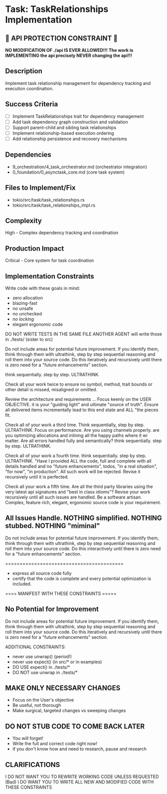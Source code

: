 # Task: TaskRelationships Implementation

## 🚨 API PROTECTION CONSTRAINT 🚨
**NO MODIFICATION OF ./api IS EVER ALLOWED!!! The work is IMPLEMENTING the api precisely NEVER changing the api!!!**

## Description
Implement task relationship management for dependency tracking and execution coordination.

## Success Criteria
- [ ] Implement TaskRelationships trait for dependency management
- [ ] Add task dependency graph construction and validation
- [ ] Support parent-child and sibling task relationships
- [ ] Implement relationship-based execution ordering
- [ ] Add relationship persistence and recovery mechanisms

## Dependencies
- 9_orchestration/4_task_orchestrator.md (orchestrator integration)
- 0_foundation/0_asynctask_core.md (core task system)

## Files to Implement/Fix
- tokio/src/task/task_relationships.rs
- tokio/src/task/task_relationships_impl.rs

## Complexity
High - Complex dependency tracking and coordination

## Production Impact
Critical - Core system for task coordination
## Implementation Constraints

Write code with these goals in mind: 

  - zero allocation
  - blazing-fast
  - no unsafe
  - no unchecked 
  - *no locking*
  - elegant ergonomic code

DO NOT WRITE TESTS IN THE SAME FILE
ANOTHER AGENT will write those in ./tests/ (sister to src)


Do not include areas for potential future improvement. If you identify them, think through them with ultrathink, step by step sequential reasoning and roll them into your source code. Do this iteratively and recursively until there is zero need for a "future enhancements" section.

think sequentially. step by step. ULTRATHINK.

Check all your work twice to ensure no symbol, method, trait bounds or other detail is missed, misaligned or omitted.

Review the architecture and requirements ... Focus keenly on the USER OBJECTIVE. it is your "guiding light" and ultimate "source of truth". Ensure all delivered items incrementally lead to this end state and ALL "the pieces fit.

Check all of your work a third time. Think sequentially, step by step. ULTRATHINK. Focus on performance. Are you using channels properly. are you optimizing allocations and inlining all the happy paths where it wi matter. Are all errors handled fully and semantically? think sequentially. step by step. ULTRATHINK.

Check all of your work a fourth time. think sequentially. step by step. ULTRATHINK. "Have I provided ALL the code, full and complete with all details handled and no "future enhancements", todos, "in a real situation", "for now", "in production". All such work will be rejected. Revise it recursively until it is perfected. 

Check all your work a fifth time. Are all the third party libraries using the very latest api signatures and "best in class idioms"? Revise your work recursively until all such issues are handled. Be a software artisan. Complex, feature rich, elegant, ergonomic source code is your requirement.

## All Issues Handle. NOTHING simplified. NOTHING stubbed. NOTHING "miminal"

Do not include areas for potential future improvement. If you identify them, think through them with ultrathink, step by step sequential reasoning and roll them into your source code. Do this interactively until there is zero need for a "future enhancements" section.

=========================================

- express all source code fully
- certify that the code is complete and every potential optimization is included.


==== MANIFEST WITH THESE CONSTRAINTS =====

## No Potential for Improvement

Do not include areas for potential future improvement. If you identify them, think through them with ultrathink, step by step sequential reasoning and roll them into your source code. Do this iteratively and recursively until there is zero need for a "future enhancements" section.

ADDITIONAL CONSTRAINTS:

- never use unwrap() (period!)
- never use expect() (in src/* or in examples)
- DO USE expect() in ./tests/*
- DO NOT use unwrap in ./tests/*

## MAKE ONLY NECESSARY CHANGES

- Focus on the User's objective
- Be useful, not thorough
- Make surgical, targeted changes vs sweeping changes

## DO NOT STUB CODE TO COME BACK LATER

- You will forget! 
- Write the full and correct code right now!
- if you don't know how and need to research, pause and research

## CLARIFICATIONS 

I DO NOT WANT YOU TO REWRITE WORKING CODE UNLESS REQUESTED (Bad)
I DO WANT YOU TO WRITE ALL NEW AND MODIFIED CODE WITH THESE CONSTRAINTS 